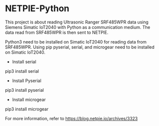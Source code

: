 # NETPIE-Python

This project is about reading Ultrasonic Ranger SRF485WPR data using Siemens Simatic IoT2040 with Python as a communication medium. The data read from SRF485WPR is then sent to NETPIE.

Python3 need to be installed on Simatic IoT2040 for reading data from SRF485WPR. Using pip pyserial, serial, and microgear need to be installed on Simatic IoT2040.

* Install serial

pip3 install serial

* Install Pyserial

pip3 install pyserial

* Install microgear

pip3 install microgear

For more information, refer to https://blog.netpie.io/archives/3323
